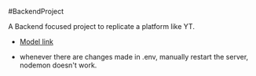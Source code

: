 #BackendProject

A Backend focused project to replicate a platform like YT.

- [Model link](https://app.eraser.io/workspace/YtPqZ1VogxGy1jzIDkzj?origin=share)

- whenever there are changes made in .env, manually restart the server, nodemon doesn't work.
